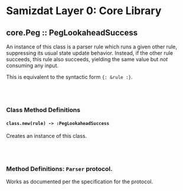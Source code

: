 Samizdat Layer 0: Core Library
==============================

core.Peg :: PegLookaheadSuccess
-------------------------------

An instance of this class is a parser rule which runs a given other rule,
suppressing its usual state update behavior. Instead, if the other rule
succeeds, this rule also succeeds, yielding the same value but *not*
consuming any input.

This is equivalent to the syntactic form `{: &rule :}`.


<br><br>
### Class Method Definitions

#### `class.new(rule) -> :PegLookaheadSuccess`

Creates an instance of this class.


<br><br>
### Method Definitions: `Parser` protocol.

Works as documented per the specification for the protocol.
